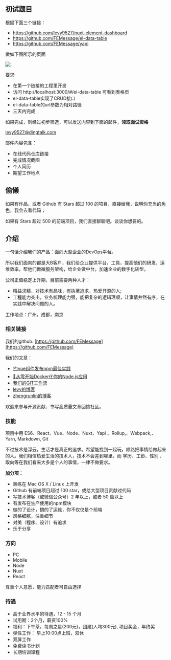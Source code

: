 ## 初试题目

根据下面三个链接：

- https://github.com/levy9527/nuxt-element-dashboard
- https://github.com/FEMessage/el-data-table
- https://github.com/FEMessage/yapi

做如下图所示的页面

![](https://deepexi-moby.oss-cn-shenzhen.aliyuncs.com/example.png)

要求:

- 在第一个链接的工程里开发 
- 访问 http://localhost:3000/#/el-data-table 可看到表格页
- el-data-table实现了CRUD接口
- el-data-table的url参数为相对路径
- 三天内完成

如果完成，则经过初步筛选，可以发送内容到下面的邮件，**领取面试资格**

levy9527@dingtalk.com

邮件内容包含：

- 在线代码仓库链接
- 完成情况截图
- 个人简历
- 期望工作地点

## 偷懒

如果有作品，或者 Github 有 Stars 超过 100 的项目，直接给我，说明你充当的角色，我会去看代码；

如果有 Stars 超过 500 的前端项目，我们直接聊聊吧。谈谈你想要的。

## 介绍
一句话介绍我们的产品：面向大型企业的DevOps平台。

所以我们面向的都是大B客户，我们给企业提供平台，工具，提高他们的研发，运维效率，帮他们做微服务架构，给企业做中台，加速企业的数字化转型。

公司正值稳定上升期，目前需要两种人才：

- 精益求精，对技术有品味，有执著追求，热爱开源的人; 
- 工程能力突出，业务梳理能力强，能把复杂的逻辑理顺，让事情井然有序，在实践中解决问题的人。

工作地点：广州，成都，南京

### 相关链接

我们的github: [https://github.com/FEMessage](https://github.com/FEMessage)

我们的文章：
- [📦vue组件发布npm最佳实践](https://juejin.im/post/5b231f6ff265da595f0d2540)
- [🐠从零开始Docker化你的Node.js应用](https://juejin.im/post/5b2cb6986fb9a00e3a5aa279)
- [我们的GIT工作流](https://juejin.im/post/5b1f35e4e51d4506a269c23b)
- [levy的博客](http://levy.work)
- [zhengrunlin的博客](https://www.cnblogs.com/zhengrunlin)
  
欢迎来参与开源贡献、书写高质量文章回馈社区。

### 技能

项目中用 ES6、React、Vue、Node、Nuxt、Yapi 、Rollup,、Webpack,、Yarn, Markdown, Git

不过技术是浮云，生活才是真正的追求。希望能找到一起玩，顺路把事情给做起来的人。我们相信热爱生活的技术人，技术不会差到哪里。而 学历、工龄、性别 、取向等在我们看来大多是个人的事情，一律不做要求。

**加分项：**

- 熟练在 Mac OS X / Linux 上开发
- Github 有前端项目超过 100 star，或给大型项目贡献过代码
- 写技术博客（或微信公众号）2 年以上，或者 50 篇以上
- 有发布在生产使用的npm模块
- 做的了设计，搞的了运维，你不仅仅是个前端
- 风格细腻，注重细节
- 对美（程序、设计）有追求
- 乐于分享

### 方向

- PC
- Mobile
- Node
- Nuxt
- React

尊重个人意愿，能力匹配者可自由选择

### 待遇

- 高于业界水平的待遇，12 - 15 个月
- 试用期：2个月，薪资100%
- 福利：下午茶，每周之星(200元)，团建(人均300元), 项目奖金，年终奖
- 弹性工作： 早上10:00点上班，双休
- 双屏工作
- 免费读书计划
- 长期培训课程
